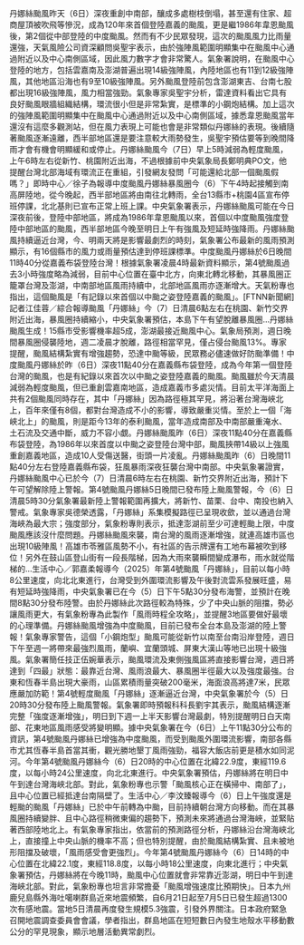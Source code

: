 丹娜絲颱風昨天（6日）深夜重創中南部，釀成多處樹枝倒塌，甚至還有住家、超商屋頂被吹飛等慘況，成為120年來首個登陸嘉義的颱風，更是繼1986年韋恩颱風後，第2個從中部登陸的中度颱風。然而有不少民眾發現，這次的颱風風力比雨量還強，天氣風險公司資深顧問吳聖宇表示，由於強陣風範圍明顯集中在颱風中心通過附近以及中心南側區域，因此風力數字才會非常驚人。氣象署說明，在颱風中心登陸的地方，包括雲嘉南及澎湖普遍出現14級強陣風，內陸地區也有11到12級強陣風，其他地區沿海也有9至10級強陣風。另外颱風登陸前包含澎湖東吉、台南七股都出現16級強陣風，風力相當強勁。氣象專家吳聖宇分析，雷達資料看出它具有良好颱風眼牆組織結構，環流很小但是非常紮實，是標準的小鋼炮結構。加上這次的強陣風範圍明顯集中在颱風中心通過附近以及中心南側區域，據悉韋恩颱風當年還沒有這麼多觀測站，但在風力表現上可能也會是非常類似丹娜絲的表現。後續隨著颱風逐漸遠離，西半部地區還是要注意較大雨勢發生，吳聖宇預估要等到晚間降雨才會有機會明顯緩和或停止。丹娜絲颱風今（7日）早上5時減弱為輕度颱風，上午6時左右從新竹、桃園附近出海，不過根據前中央氣象局長鄭明典PO文，他提醒台灣北部海域有環流正在重組，引發網友發問「可能還給北部一個颱風假嗎？」即時中心／徐子為報導中度颱風丹娜絲暴風圈今（6）下午4時起接觸到南高屏陸地，從今晚起，西半部地區將由南往北轉雨，全台13縣市+桃園4區宣布停班停課，北北基則已宣布正常上班上課。中央氣象署表示，丹娜絲颱風可能在今日深夜前後，登陸中部地區，將成為1986年韋恩颱風以來，首個以中度颱風強度登陸中部地區的颱風，西半部地區今晚至明日上午有強風及短延時強降雨。丹娜絲颱風持續逼近台灣，今、明兩天將是影響最劇烈的時刻，氣象署公布最新的風雨預測顯示，有16個縣市的風力或雨量預估達到停班課標準。中度颱風丹娜絲於6日晚間11時40分從嘉義布袋登陸台灣！根據氣象署凌晨4時最新資料顯示，第4號颱風過去3小時強度略為減弱，目前中心位置在臺中北方，向東北轉北移動，其暴風圈正籠罩台灣及澎湖，中南部地區風雨持續中，北部地區風雨亦逐漸增大。天氣粉專也指出，這個颱風是「有記錄以來首個以中颱之姿登陸嘉義的颱風」。[FTNN新聞網]記者江佳蓉／綜合報導颱風「丹娜絲」今（7）日清晨6點左右在桃園、新竹交界附近出海，暴風圈持續縮小，中央氣象署預估，本島下午有望脫離暴風圈...丹娜絲颱風生成！15縣市受影響機率超5成，澎湖最接近颱風中心。氣象局預測，週日晚間暴風圈侵襲陸地，週二凌晨才脫離，路徑相當罕見，僅占侵台颱風13%。專家提醒，颱風結構紮實有增強趨勢，恐達中颱等級，民眾務必儘速做好防颱準備！中度颱風丹娜絲於昨（6日）深夜11點40分在嘉義縣布袋登陸，成為今年第一個登陸台灣的颱風，也是有紀錄以來首次以中颱之姿登陸嘉義的颱風。颱風雖於今天清晨減弱為輕度颱風，但已重創雲嘉南地區，造成嘉義市多處災情。目前太平洋海面上共有2個颱風同時存在，其中「丹娜絲」因為路徑極其罕見，將沿著台灣海峽北上，百年來僅有8個，都對台灣造成不小的影響，導致嚴重災情。至於上一個「海峽北上」的颱風，則是距今13年的泰利颱風，當年造成南部及中南部嚴重淹水、土石流及交通中斷，威力不容小覷。丹娜絲颱風昨（6日）深夜11點40分在嘉義縣布袋登陸，為1986年以來首度以中颱之姿登陸台灣中部，颱風挾帶14級以上強風重創嘉義地區，造成10人受傷送醫，街頭一片凌亂。丹娜絲颱風昨（6）日晚間11點40分左右登陸嘉義縣布袋，狂風暴雨深夜狂襲台灣中南部。中央氣象署證實，丹娜絲颱風中心已於今（7）日清晨6時左右在桃園、新竹交界附近出海，預計下午可望解除陸上警報。第4號颱風丹娜絲5日晚間已發布陸上颱風警報，今（6）日清晨5時30分氣象署最新陸上警報範圍再擴大，將新竹、苗栗、台中、南投也納入警戒。氣象專家吳德榮透露，「丹娜絲」系集模擬路徑已呈現收歛，並以通過台灣海峽為最大宗；強度部分，氣象粉專則表示，抵達澎湖前至少可達輕颱上限，中度颱風應該沒什麼問題。丹娜絲颱風來襲，南台灣的風雨逐漸增強，就連高雄市區也出現10級陣風！高雄市苓雅區風勢不小，有社區的告示牌還有工地布幕被吹到移位！另外在鼓山區登山街有一段長階梯，因為大雨來襲瞬間變成瀑布，雨水就從階梯的...生活中心／郭嘉柔報導今（2025）年第4號颱風「丹娜絲」，目前以每小時8公里速度，向北北東進行，台灣受到外圍環流影響及午後對流雲系發展旺盛，易有短延時強降雨，中央氣象署已在今（5）日下午5點30分發布海警，並預計在晚間8點30分發布陸警。由於丹娜絲此次路徑較為特殊，少了中央山脈的阻擋，勢必讓風雨更大，有氣象粉專為此製作「風雨時程全攻略」，並提醒3地區要做好最壞的心理準備。丹娜絲颱風增強為中度颱風，目前已發布全台本島及澎湖的陸上警報！氣象專家警告，這個「小鋼炮型」颱風可能從新竹以南至台南沿岸登陸，週日下午至週一將帶來最強烈風雨，蘭嶼、宜蘭頭城、屏東大漢山等地已出現十級強風。氣象署簡任技正伍婉華表示，颱風環流及東側強風區將直接影響台灣，週日將達到「四最」狀態：最靠近台灣、風雨浪最大、暴風圈半徑最大以及強度最強。台東和恆春半島出現大豪雨，山區累積雨量突破200毫米，海面浪高將達7米，民眾應嚴加防範！第4號輕度颱風「丹娜絲」逐漸逼近台灣，中央氣象署於今（5）日20時30分發布陸上颱風警報。氣象署即時預報科科長劉宇其表示，颱風結構逐漸完整「強度逐漸增強」，明日到下週一上半天影響台灣最劇，特別提醒明日白天南部、花東地區風雨感受將變明顯。據中央氣象署在今（6日）上午11點30分公布的資訊，第4號颱風丹娜絲已增強為中度颱風，而受到颱風外圍環流影響，南部各縣市尤其恆春半島首當其衝，觀光勝地墾丁風雨強勁，福容大飯店前更是積水如同泥河。今年第4號颱風丹娜絲今（6）日20時的中心位置在北緯22.9度，東經119.6度，以每小時24公里速度，向北北東進行。中央氣象署預估，丹娜絲將在明日中午到達台灣海峽北部。對此，氣象粉專也示警「颱風核心正在橫掃中、南部了」，且中心位置已經抵達台南隔壁了。生活中心／李汶臻報導今（6）日上午強度還是輕颱的颱風「丹娜絲」已於中午前轉為中颱，目前持續朝台灣方向移動。而在其暴風圈持續變胖、且中心路徑稍微東偏的趨勢下，預測未來將通過台灣海峽，並緊貼著西部陸地北上。有氣象專家指出，依當前的預測路徑分析，丹娜絲沿台灣海峽北上，直接撞上中央山脈的機率不高；但也特別提醒，由於颱風結構紮實、且未被地形阻擋及破壞，「風雨感受會更強烈」。今年第4號颱風丹娜絲今（6）日14時的中心位置在北緯22.1度，東經118.8度，以每小時18公里速度，向東北進行；中央氣象署預估，丹娜絲將在今晚11時，颱風中心位置就會非常靠近澎湖，明日中午到達海峽北部。對此，氣象粉專也坦言非常擔憂「颱風增強速度比預期快」。日本九州鹿兒島縣外海吐噶喇群島近來地震頻繁，自6月21日起至7月5日已發生超過1300次有感地震。當地5日清晨再度發生規模5.3強震，引發外界關注。日本政府緊急召開地震調查委員會會議，學者指出，群島地區在短短數日內發生地殼水平移動數公分的罕見現象，顯示地層活動異常劇烈。
